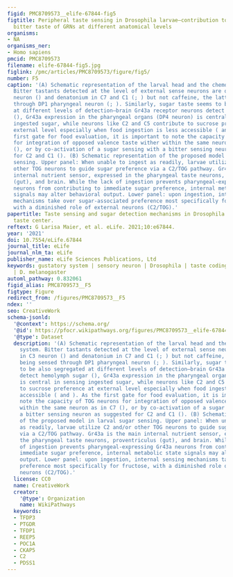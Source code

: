 ```yaml
---
figid: PMC8709573__elife-67844-fig5
figtitle: Peripheral taste sensing in Drosophila larvae—contribution to sugar and
  bitter taste of GRNs at different anatomical levels
organisms:
- NA
organisms_ner:
- Homo sapiens
pmcid: PMC8709573
filename: elife-67844-fig5.jpg
figlink: /pmc/articles/PMC8709573/figure/fig5/
number: F5
caption: '(A) Schematic representation of the larval head and the chemosensory system.
  Bitter tastants detected at the level of external sense neurons are quinine in C3
  neuron () and denatonium in C7 and C1 (; ) but not caffeine, the latter being sensed
  through DP1 pharyngeal neuron (; ). Similarly, sugar taste seems to be also segregated
  at different levels of detection—brain Gr43a receptor neurons detect hemolymph sugar
  (), Gr43a expression in the pharyngeal organs (DP4 neuron) is central in sensing
  ingested sugar, while neurons like C2 and C5 contribute to sucrose preference at
  external level especially when food ingestion is less accessible ( and ). As the
  first gate for food evaluation, it is important to note the capacity of TOG neurons
  for integration of opposed valence taste wither within the same neuron as in C7
  (), or by co-activation of a sugar sensing with a bitter sensing neuron as suggested
  for C2 and C1 (). (B) Schematic representation of the proposed model in larval sugar
  sensing. Upper panel: When unable to ingest as readily, larvae utilize C2 and/or
  other TOG neurons to guide sugar preference via a C2/TOG pathway. Gr43a is the main
  internal nutrient sensor, expressed in the pharyngeal taste neurons, proventriculus
  (gut), and brain. While the lack of ingestion prevents pharyngeal-expressing Gr43a
  neurons from contributing to immediate sugar preference, internal metabolic state
  signals may alter behavioral output. Lower panel: upon ingestion, internal sensing
  mechanisms take over sugar-associated preference most specifically for fructose,
  with a diminished role of external neurons (C2/TOG).'
papertitle: Taste sensing and sugar detection mechanisms in Drosophila larval primary
  taste center.
reftext: G Larisa Maier, et al. eLife. 2021;10:e67844.
year: '2021'
doi: 10.7554/eLife.67844
journal_title: eLife
journal_nlm_ta: eLife
publisher_name: eLife Sciences Publications, Ltd
keywords: gustatory system | sensory neuron | Drosophila | taste coding | sugar perception
  | D. melanogaster
automl_pathway: 0.832061
figid_alias: PMC8709573__F5
figtype: Figure
redirect_from: /figures/PMC8709573__F5
ndex: ''
seo: CreativeWork
schema-jsonld:
  '@context': https://schema.org/
  '@id': https://pfocr.wikipathways.org/figures/PMC8709573__elife-67844-fig5.html
  '@type': Dataset
  description: '(A) Schematic representation of the larval head and the chemosensory
    system. Bitter tastants detected at the level of external sense neurons are quinine
    in C3 neuron () and denatonium in C7 and C1 (; ) but not caffeine, the latter
    being sensed through DP1 pharyngeal neuron (; ). Similarly, sugar taste seems
    to be also segregated at different levels of detection—brain Gr43a receptor neurons
    detect hemolymph sugar (), Gr43a expression in the pharyngeal organs (DP4 neuron)
    is central in sensing ingested sugar, while neurons like C2 and C5 contribute
    to sucrose preference at external level especially when food ingestion is less
    accessible ( and ). As the first gate for food evaluation, it is important to
    note the capacity of TOG neurons for integration of opposed valence taste wither
    within the same neuron as in C7 (), or by co-activation of a sugar sensing with
    a bitter sensing neuron as suggested for C2 and C1 (). (B) Schematic representation
    of the proposed model in larval sugar sensing. Upper panel: When unable to ingest
    as readily, larvae utilize C2 and/or other TOG neurons to guide sugar preference
    via a C2/TOG pathway. Gr43a is the main internal nutrient sensor, expressed in
    the pharyngeal taste neurons, proventriculus (gut), and brain. While the lack
    of ingestion prevents pharyngeal-expressing Gr43a neurons from contributing to
    immediate sugar preference, internal metabolic state signals may alter behavioral
    output. Lower panel: upon ingestion, internal sensing mechanisms take over sugar-associated
    preference most specifically for fructose, with a diminished role of external
    neurons (C2/TOG).'
  license: CC0
  name: CreativeWork
  creator:
    '@type': Organization
    name: WikiPathways
  keywords:
  - TFDP3
  - PTGDR
  - TFDP1
  - REEP5
  - POC1A
  - CKAP5
  - C2
  - PDSS1
---
```

